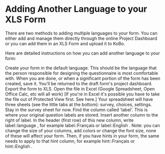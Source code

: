 # Adding Another Language to your XLS Form

There are two methods to adding multiple languages to your form. You can either add and manage them directly through the online Project Dashboard or you can add them in an XLS Form and upload it to KoBo. 

Here are detailed instructions on how you can add another language to your form:

Create your form in the default language. This should be the language that the person responsible for designing the questionnaire is most comfortable with. When you are done, or when a significant portion of the form has been created, save it. You'll be returned to the draft form's project dashboard.
Export the form to XLS.
Open the file in Excel (Google Spreadsheet, Open Office Calc, etc will all work) [If you're in Excel it's possible you have to take the file out of Protected View first. See here.] Your spreadsheet will have three sheets (see the little tabs at the bottom): survey, choices, settings. Stay in the survey sheet for now.
Find the column called 'label'. This is where your original question labels are stored. Insert another column to the right of label. In the header (first row) of this new column, write label::language , for example label::Français  or  label::English . Note: you can change the size of your columns, add colors or change the font size, none of these will affect your form.
Then, if you have hints in your form, the same needs to apply to that hint column, for example  hint::Français  or  hint::English .

